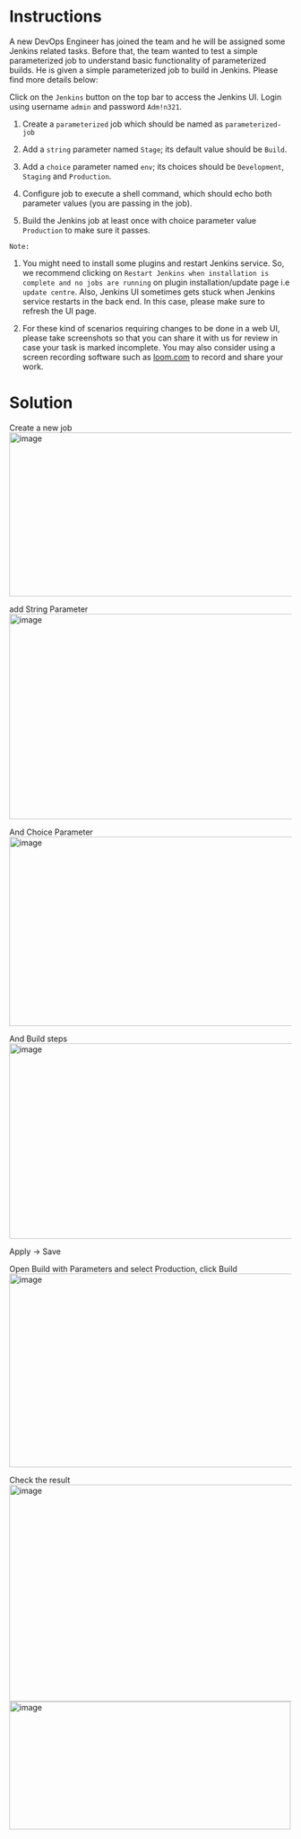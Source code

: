 # Instructions

A new DevOps Engineer has joined the team and he will be assigned some Jenkins related tasks. Before that, the team wanted to test a simple parameterized job to understand basic functionality of parameterized builds. He is given a simple parameterized job to build in Jenkins. Please find more details below:

Click on the `Jenkins` button on the top bar to access the Jenkins UI. Login using username `admin` and password `Adm!n321`.

1. Create a `parameterized` job which should be named as `parameterized-job`

2. Add  a `string` parameter named `Stage`; its default value should be `Build`.

3. Add a `choice` parameter named `env`; its choices should be `Development`, `Staging` and `Production`.

4. Configure job to execute a shell command, which should echo both parameter values (you are passing in the job).

5. Build the Jenkins job at least once with choice parameter value `Production` to make sure it passes.

`Note:`

1. You might need to install some plugins and restart Jenkins service. So, we recommend clicking on `Restart Jenkins when installation is complete and no jobs are running` on plugin installation/update page i.e `update centre`. Also, Jenkins UI sometimes gets stuck when Jenkins service restarts in 
the back end. In this case, please make sure to refresh the UI page.

2. For these kind of scenarios requiring changes to be done in a web UI, please take screenshots so that you can share it with us for review in case your task is marked incomplete. You may also consider using a screen recording software such as [loom.com](http://loom.com/) to record and share your work.

# Solution

Create a new job
<img width="1197" height="292" alt="image" src="https://github.com/user-attachments/assets/2071b936-2375-408e-8b08-39342d12e0ed" />

add String Parameter
<img width="1168" height="366" alt="image" src="https://github.com/user-attachments/assets/dd3c47f8-8c8f-4e67-ad11-30c22c3c1244" />

And Choice Parameter
<img width="1208" height="337" alt="image" src="https://github.com/user-attachments/assets/14b5f266-e926-40a4-999e-e8aa477251b2" />

And Build steps
<img width="1037" height="348" alt="image" src="https://github.com/user-attachments/assets/f33bc732-c116-488c-a8d4-941bcff247b4" />

Apply → Save

Open Build with Parameters and select Production, click Build
<img width="913" height="345" alt="image" src="https://github.com/user-attachments/assets/d96767a6-1a0a-413e-aa3d-fde16141bffe" />

Check the result
<img width="1005" height="386" alt="image" src="https://github.com/user-attachments/assets/f02284e2-a430-4f27-96d5-8fd7db14e378" />
<img width="502" height="228" alt="image" src="https://github.com/user-attachments/assets/b9873a61-9045-4655-a2e8-a22701737de7" />
